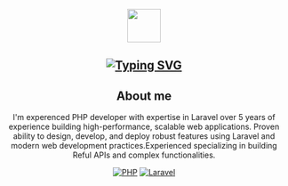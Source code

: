<p align="center"><a href="https://soemoethu.pages.dev/" target="__blank"><img src="https://github.com/thafanseid/soemoethu/blob/main/public/logo.png" width="60" height="60"></a> </p>

<div align="center">
    <h2>
        <a href="https://git.io/typing-svg"><img src="https://readme-typing-svg.herokuapp.com?font=Fira+Code&weight=600&size=25&pause=1000&color=09B850&random=false&width=435&lines=+Hi%2C+I'm+Soe+Moe+Thu+%F0%9F%91%8B;Senior+PHP+Developer" alt="Typing SVG" /></a>
    </h2>
<div>

## About me

I'm experenced PHP developer with expertise in Laravel over 5 years of
experience building high-performance, scalable web applications.
Proven ability to design, develop, and deploy robust features using
Laravel and modern web development practices.Experienced
specializing in building Reful APIs and complex functionalities.

<p align="center">
<a href="https://www.php.net/"><img src="https://img.shields.io/static/v1?style=flat&logo=php&label=PHP&message=%E2%9C%94%EF%B8%8F&color=blueviolet" alt="PHP"></a>
<a href="https://laravel.com/"><img src="https://img.shields.io/static/v1?style=flat&logo=laravel&label=Laravel&message=%E2%9C%94%EF%B8%8F&color=red" alt="Laravel"></a>

<!--
**thafanseid/thafanseid** is a ✨ _special_ ✨ repository because its `README.md` (this file) appears on your GitHub profile.

Here are some ideas to get you started:

- 🔭 I’m currently working on ...
- 🌱 I’m currently learning ...
- 👯 I’m looking to collaborate on ...
- 🤔 I’m looking for help with ...
- 💬 Ask me about ...
- 📫 How to reach me: ...
- 😄 Pronouns: ...
- ⚡ Fun fact: ...
-->
